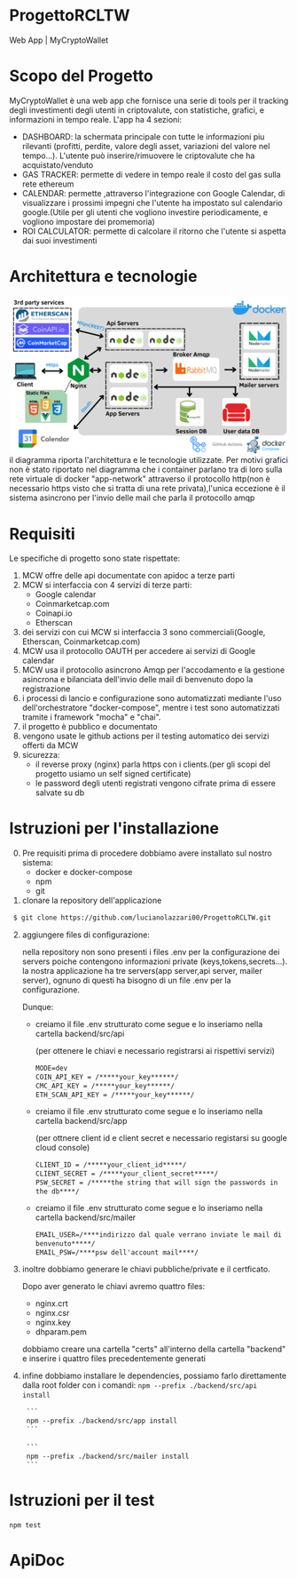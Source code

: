 # ProgettoRCLTW
Web App | MyCryptoWallet


# Scopo del Progetto
MyCryptoWallet è una web app che fornisce una serie di tools per il tracking degli investimenti degli utenti in criptovalute, con statistiche, grafici, e informazioni in tempo reale.
L'app ha 4 sezioni:
- DASHBOARD: 
    la schermata principale con tutte le informazioni piu rilevanti (profitti, perdite, valore degli asset, variazioni del valore nel tempo...). L'utente può inserire/rimuovere le criptovalute che ha acquistato/venduto
- GAS TRACKER: 
    permette di vedere in tempo reale il costo del gas sulla rete ethereum
- CALENDAR: 
    permette ,attraverso l'integrazione con Google Calendar, di visualizzare i prossimi impegni che l'utente ha impostato sul calendario google.(Utile per gli utenti che vogliono investire periodicamente, e vogliono impostare dei promemoria)
- ROI CALCULATOR: 
    permette di calcolare il ritorno che l'utente si aspetta dai suoi investimenti
# Architettura e tecnologie
![alt text](./DiagrammaMCW.png)
il diagramma riporta l'architettura e le tecnologie utilizzate.
Per motivi grafici non è stato riportato nel diagramma che i container parlano tra di loro sulla rete virtuale di docker "app-network" attraverso il protocollo http(non è necessario https visto che si tratta di una rete privata),l'unica eccezione è il sistema asincrono per l'invio delle mail che parla il protocollo amqp
# Requisiti
Le specifiche di progetto sono state rispettate:
1. MCW offre delle api documentate con apidoc a terze parti
2. MCW si interfaccia con 4 servizi di terze parti:
    - Google calendar
    - Coinmarketcap.com
    - Coinapi.io
    - Etherscan
3. dei servizi con cui MCW si interfaccia 3 sono commerciali(Google, Etherscan, Coinmarketcap.com)
4. MCW usa il protocollo OAUTH per accedere ai servizi di Google calendar
5. MCW usa il protocollo asincrono Amqp per l'accodamento e la gestione asincrona e bilanciata dell'invio delle mail di benvenuto dopo la registrazione
6. i processi di lancio e configurazione sono automatizzati mediante l'uso dell'orchestratore "docker-compose", mentre i test sono automatizzati tramite i framework "mocha" e "chai".
7. il progetto è pubblico e documentato
8. vengono usate le github actions per il testing automatico dei servizi offerti da MCW
9. sicurezza:
    - il reverse proxy (nginx) parla https con i clients.(per gli scopi del progetto usiamo un self signed certificate)
    - le password degli utenti registrati vengono cifrate prima di essere salvate su db
# Istruzioni per l'installazione
0. Pre requisiti
    prima di procedere dobbiamo avere installato sul nostro sistema:
    - docker e docker-compose
    - npm
    - git 
1. clonare la repository dell'applicazione
```bash
 $ git clone https://github.com/lucianolazzari00/ProgettoRCLTW.git
```
2. aggiungere files di configurazione:

    nella repository non sono presenti i files .env per la configurazione dei servers poiche contengono informazioni private (keys,tokens,secrets...).
    la nostra applicazione ha tre servers(app server,api server, mailer server), ognuno di questi ha bisogno di un file .env per la configurazione.

    Dunque:

    - creiamo il file .env strutturato come segue e lo inseriamo nella cartella backend/src/api

        (per ottenere le chiavi e necessario registrarsi ai rispettivi servizi)

        ```
        MODE=dev
        COIN_API_KEY = /*****your_key******/
        CMC_API_KEY = /*****your_key******/
        ETH_SCAN_API_KEY = /*****your_key******/
        ```

    - creiamo il file .env strutturato come segue e lo inseriamo nella cartella backend/src/app

        (per ottnere client id e client secret e necessario registarsi su google cloud console)

        ```
        CLIENT_ID = /*****your_client_id*****/
        CLIENT_SECRET = /*****your_client_secret*****/
        PSW_SECRET = /*****the string that will sign the passwords in the db****/
        ```

    - creiamo il file .env strutturato come segue e lo inseriamo nella cartella backend/src/mailer

        ```
        EMAIL_USER=/****indirizzo dal quale verrano inviate le mail di benvenuto*****/
        EMAIL_PSW=/****psw dell'account mail****/
        ```

3. inoltre dobbiamo generare le chiavi pubbliche/private e il certficato.

    Dopo aver generato le chiavi avremo quattro files:
    - nginx.crt
    - nginx.csr
    - nginx.key
    - dhparam.pem

    dobbiamo creare una cartella "certs" all'interno della cartella "backend" e inserire i quattro files precedentemente generati

4. infine dobbiamo installare le dependencies, possiamo farlo direttamente dalla root folder con i comandi:
        ```
        npm --prefix ./backend/src/api install
        ```

        ```
        npm --prefix ./backend/src/app install
        ```

        ```
        npm --prefix ./backend/src/mailer install
        ```

    
# Istruzioni per il test
```
npm test
```
# ApiDoc


